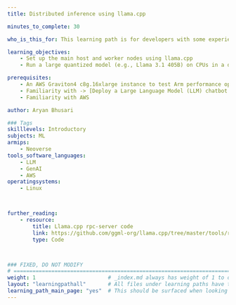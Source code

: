 ```yaml
---
title: Distributed inference using llama.cpp

minutes_to_complete: 30

who_is_this_for: This learning path is for developers with some experience using llama.cpp who want to learn about distributed inference.

learning_objectives: 
    - Set up the main host and worker nodes using llama.cpp
    - Run a large quantized model (e.g., Llama 3.1 405B) on CPUs in a distributed manner on Arm machines

prerequisites:
    - An AWS Graviton4 c8g.16xlarge instance to test Arm performance optimizations, or any [Arm based instance](/learning-paths/servers-and-cloud-computing/csp/) from a cloud service provider or an on-premise Arm server.
    - Familiarity with -> [Deploy a Large Language Model (LLM) chatbot with llama.cpp using KleidiAI on Arm servers](/learning-paths/servers-and-cloud-computing/llama-cpu)
    - Familiarity with AWS

author: Aryan Bhusari

### Tags
skilllevels: Introductory
subjects: ML
armips:
    - Neoverse
tools_software_languages:
    - LLM
    - GenAI
    - AWS
operatingsystems:
    - Linux



further_reading:
    - resource:
        title: Llama.cpp rpc-server code
        link: https://github.com/ggml-org/llama.cpp/tree/master/tools/rpc
        type: Code



### FIXED, DO NOT MODIFY
# ================================================================================
weight: 1                       # _index.md always has weight of 1 to order correctly
layout: "learningpathall"       # All files under learning paths have this same wrapper
learning_path_main_page: "yes"  # This should be surfaced when looking for related content. Only set for _index.md of learning path content.
---
```

